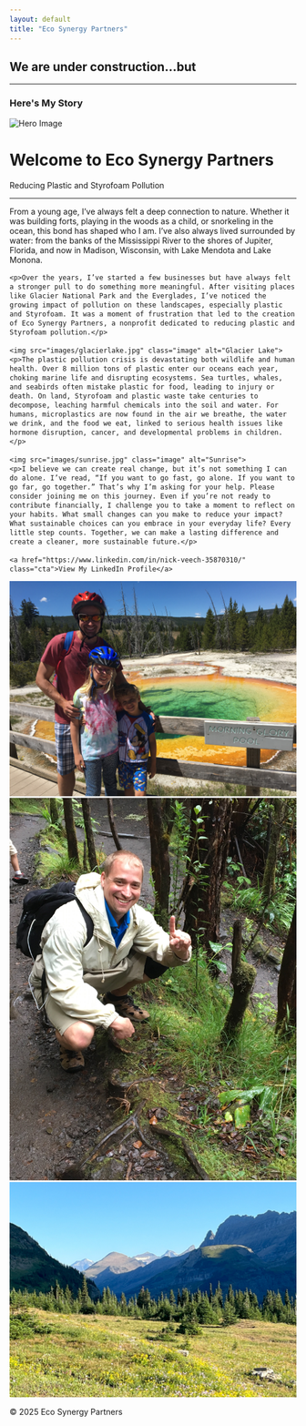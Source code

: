 ```yaml
---
layout: default
title: "Eco Synergy Partners"
---
```


## We are under construction...but

---

### Here's My Story
<div class="hero">
  <img src="images/hero-image.jpg" class="hero-image" alt="Hero Image">
  <div class="hero-text">
    <h1>Welcome to Eco Synergy Partners</h1>
    <p>Reducing Plastic and Styrofoam Pollution</p>
  </div>
</div>

---

<div class="content-wrapper">
  <div class="text-content">
    <p>From a young age, I’ve always felt a deep connection to nature. Whether it was building forts, playing in the woods as a child, or snorkeling in the ocean, this bond has shaped who I am. I’ve also always lived surrounded by water: from the banks of the Mississippi River to the shores of Jupiter, Florida, and now in Madison, Wisconsin, with Lake Mendota and Lake Monona.</p>

    <p>Over the years, I’ve started a few businesses but have always felt a stronger pull to do something more meaningful. After visiting places like Glacier National Park and the Everglades, I’ve noticed the growing impact of pollution on these landscapes, especially plastic and Styrofoam. It was a moment of frustration that led to the creation of Eco Synergy Partners, a nonprofit dedicated to reducing plastic and Styrofoam pollution.</p>

    <img src="images/glacierlake.jpg" class="image" alt="Glacier Lake">
    <p>The plastic pollution crisis is devastating both wildlife and human health. Over 8 million tons of plastic enter our oceans each year, choking marine life and disrupting ecosystems. Sea turtles, whales, and seabirds often mistake plastic for food, leading to injury or death. On land, Styrofoam and plastic waste take centuries to decompose, leaching harmful chemicals into the soil and water. For humans, microplastics are now found in the air we breathe, the water we drink, and the food we eat, linked to serious health issues like hormone disruption, cancer, and developmental problems in children.</p>

    <img src="images/sunrise.jpg" class="image" alt="Sunrise">
    <p>I believe we can create real change, but it’s not something I can do alone. I’ve read, “If you want to go fast, go alone. If you want to go far, go together.” That’s why I’m asking for your help. Please consider joining me on this journey. Even if you’re not ready to contribute financially, I challenge you to take a moment to reflect on your habits. What small changes can you make to reduce your impact? What sustainable choices can you embrace in your everyday life? Every little step counts. Together, we can make a lasting difference and create a cleaner, more sustainable future.</p>

    <a href="https://www.linkedin.com/in/nick-veech-35870310/" class="cta">View My LinkedIn Profile</a>
  </div>

  <div class="images">
    <img src="images/IMG_4849.JPG" class="image" alt="Image 1">
    <img src="images/IMG_6602.JPG" class="image" alt="Image 2">
    <img src="images/mountains.jpg" class="image" alt="Mountains">
  </div>
</div>

<footer>
  <p>&copy; 2025 Eco Synergy Partners</p>
</footer>
